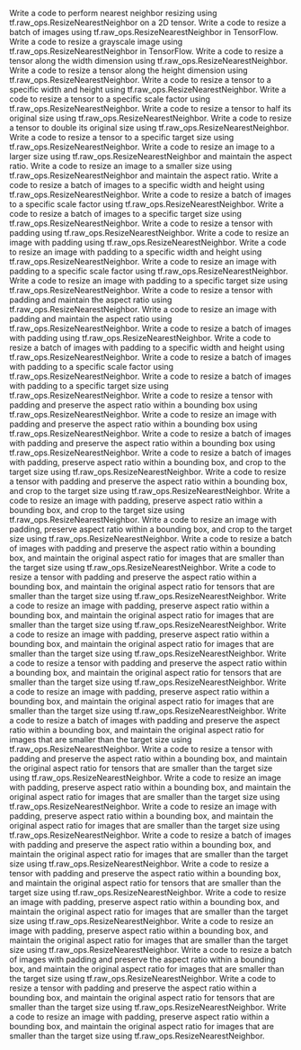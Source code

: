 Write a code to perform nearest neighbor resizing using tf.raw_ops.ResizeNearestNeighbor on a 2D tensor.
Write a code to resize a batch of images using tf.raw_ops.ResizeNearestNeighbor in TensorFlow.
Write a code to resize a grayscale image using tf.raw_ops.ResizeNearestNeighbor in TensorFlow.
Write a code to resize a tensor along the width dimension using tf.raw_ops.ResizeNearestNeighbor.
Write a code to resize a tensor along the height dimension using tf.raw_ops.ResizeNearestNeighbor.
Write a code to resize a tensor to a specific width and height using tf.raw_ops.ResizeNearestNeighbor.
Write a code to resize a tensor to a specific scale factor using tf.raw_ops.ResizeNearestNeighbor.
Write a code to resize a tensor to half its original size using tf.raw_ops.ResizeNearestNeighbor.
Write a code to resize a tensor to double its original size using tf.raw_ops.ResizeNearestNeighbor.
Write a code to resize a tensor to a specific target size using tf.raw_ops.ResizeNearestNeighbor.
Write a code to resize an image to a larger size using tf.raw_ops.ResizeNearestNeighbor and maintain the aspect ratio.
Write a code to resize an image to a smaller size using tf.raw_ops.ResizeNearestNeighbor and maintain the aspect ratio.
Write a code to resize a batch of images to a specific width and height using tf.raw_ops.ResizeNearestNeighbor.
Write a code to resize a batch of images to a specific scale factor using tf.raw_ops.ResizeNearestNeighbor.
Write a code to resize a batch of images to a specific target size using tf.raw_ops.ResizeNearestNeighbor.
Write a code to resize a tensor with padding using tf.raw_ops.ResizeNearestNeighbor.
Write a code to resize an image with padding using tf.raw_ops.ResizeNearestNeighbor.
Write a code to resize an image with padding to a specific width and height using tf.raw_ops.ResizeNearestNeighbor.
Write a code to resize an image with padding to a specific scale factor using tf.raw_ops.ResizeNearestNeighbor.
Write a code to resize an image with padding to a specific target size using tf.raw_ops.ResizeNearestNeighbor.
Write a code to resize a tensor with padding and maintain the aspect ratio using tf.raw_ops.ResizeNearestNeighbor.
Write a code to resize an image with padding and maintain the aspect ratio using tf.raw_ops.ResizeNearestNeighbor.
Write a code to resize a batch of images with padding using tf.raw_ops.ResizeNearestNeighbor.
Write a code to resize a batch of images with padding to a specific width and height using tf.raw_ops.ResizeNearestNeighbor.
Write a code to resize a batch of images with padding to a specific scale factor using tf.raw_ops.ResizeNearestNeighbor.
Write a code to resize a batch of images with padding to a specific target size using tf.raw_ops.ResizeNearestNeighbor.
Write a code to resize a tensor with padding and preserve the aspect ratio within a bounding box using tf.raw_ops.ResizeNearestNeighbor.
Write a code to resize an image with padding and preserve the aspect ratio within a bounding box using tf.raw_ops.ResizeNearestNeighbor.
Write a code to resize a batch of images with padding and preserve the aspect ratio within a bounding box using tf.raw_ops.ResizeNearestNeighbor.
Write a code to resize a batch of images with padding, preserve aspect ratio within a bounding box, and crop to the target size using tf.raw_ops.ResizeNearestNeighbor.
Write a code to resize a tensor with padding and preserve the aspect ratio within a bounding box, and crop to the target size using tf.raw_ops.ResizeNearestNeighbor.
Write a code to resize an image with padding, preserve aspect ratio within a bounding box, and crop to the target size using tf.raw_ops.ResizeNearestNeighbor.
Write a code to resize an image with padding, preserve aspect ratio within a bounding box, and crop to the target size using tf.raw_ops.ResizeNearestNeighbor.
Write a code to resize a batch of images with padding and preserve the aspect ratio within a bounding box, and maintain the original aspect ratio for images that are smaller than the target size using tf.raw_ops.ResizeNearestNeighbor.
Write a code to resize a tensor with padding and preserve the aspect ratio within a bounding box, and maintain the original aspect ratio for tensors that are smaller than the target size using tf.raw_ops.ResizeNearestNeighbor.
Write a code to resize an image with padding, preserve aspect ratio within a bounding box, and maintain the original aspect ratio for images that are smaller than the target size using tf.raw_ops.ResizeNearestNeighbor.
Write a code to resize an image with padding, preserve aspect ratio within a bounding box, and maintain the original aspect ratio for images that are smaller than the target size using tf.raw_ops.ResizeNearestNeighbor.
Write a code to resize a tensor with padding and preserve the aspect ratio within a bounding box, and maintain the original aspect ratio for tensors that are smaller than the target size using tf.raw_ops.ResizeNearestNeighbor.
Write a code to resize an image with padding, preserve aspect ratio within a bounding box, and maintain the original aspect ratio for images that are smaller than the target size using tf.raw_ops.ResizeNearestNeighbor.
Write a code to resize a batch of images with padding and preserve the aspect ratio within a bounding box, and maintain the original aspect ratio for images that are smaller than the target size using tf.raw_ops.ResizeNearestNeighbor.
Write a code to resize a tensor with padding and preserve the aspect ratio within a bounding box, and maintain the original aspect ratio for tensors that are smaller than the target size using tf.raw_ops.ResizeNearestNeighbor.
Write a code to resize an image with padding, preserve aspect ratio within a bounding box, and maintain the original aspect ratio for images that are smaller than the target size using tf.raw_ops.ResizeNearestNeighbor.
Write a code to resize an image with padding, preserve aspect ratio within a bounding box, and maintain the original aspect ratio for images that are smaller than the target size using tf.raw_ops.ResizeNearestNeighbor.
Write a code to resize a batch of images with padding and preserve the aspect ratio within a bounding box, and maintain the original aspect ratio for images that are smaller than the target size using tf.raw_ops.ResizeNearestNeighbor.
Write a code to resize a tensor with padding and preserve the aspect ratio within a bounding box, and maintain the original aspect ratio for tensors that are smaller than the target size using tf.raw_ops.ResizeNearestNeighbor.
Write a code to resize an image with padding, preserve aspect ratio within a bounding box, and maintain the original aspect ratio for images that are smaller than the target size using tf.raw_ops.ResizeNearestNeighbor.
Write a code to resize an image with padding, preserve aspect ratio within a bounding box, and maintain the original aspect ratio for images that are smaller than the target size using tf.raw_ops.ResizeNearestNeighbor.
Write a code to resize a batch of images with padding and preserve the aspect ratio within a bounding box, and maintain the original aspect ratio for images that are smaller than the target size using tf.raw_ops.ResizeNearestNeighbor.
Write a code to resize a tensor with padding and preserve the aspect ratio within a bounding box, and maintain the original aspect ratio for tensors that are smaller than the target size using tf.raw_ops.ResizeNearestNeighbor.
Write a code to resize an image with padding, preserve aspect ratio within a bounding box, and maintain the original aspect ratio for images that are smaller than the target size using tf.raw_ops.ResizeNearestNeighbor.